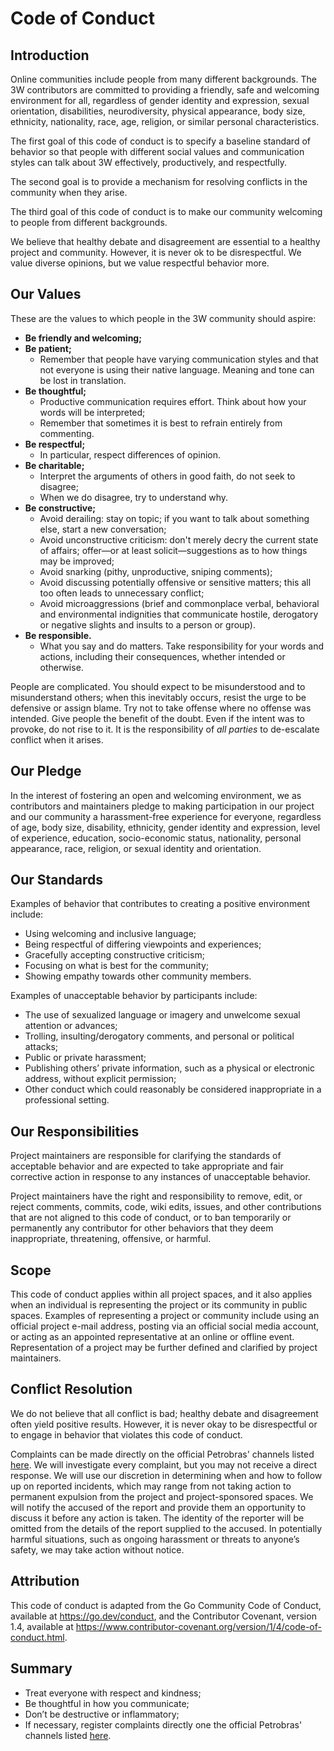 # Code of Conduct

## Introduction

Online communities include people from many different backgrounds. The 3W contributors are committed to providing a friendly, safe and welcoming environment for all, regardless of gender identity and expression, sexual orientation, disabilities, neurodiversity, physical appearance, body size, ethnicity, nationality, race, age, religion, or similar personal characteristics.

The first goal of this code of conduct is to specify a baseline standard of behavior so that people with different social values and communication styles can talk about 3W effectively, productively, and respectfully.

The second goal is to provide a mechanism for resolving conflicts in the community when they arise.

The third goal of this code of conduct is to make our community welcoming to people from different backgrounds.

We believe that healthy debate and disagreement are essential to a healthy project and community. However, it is never ok to be disrespectful. We value diverse opinions, but we value respectful behavior more.

## Our Values

These are the values to which people in the 3W community should aspire:

* **Be friendly and welcoming;**
* **Be patient;** 
  * Remember that people have varying communication styles and that not everyone is using their native language. Meaning and tone can be lost in translation.
* **Be thoughtful;** 
  * Productive communication requires effort. Think about how your words will be interpreted;
  * Remember that sometimes it is best to refrain entirely from commenting.
* **Be respectful;** 
  * In particular, respect differences of opinion.
* **Be charitable;** 
  * Interpret the arguments of others in good faith, do not seek to disagree;
  * When we do disagree, try to understand why.
* **Be constructive;** 
  * Avoid derailing: stay on topic; if you want to talk about something else, start a new conversation;
  * Avoid unconstructive criticism: don't merely decry the current state of affairs; offer—or at least solicit—suggestions as to how things may be improved;
  * Avoid snarking (pithy, unproductive, sniping comments);
  * Avoid discussing potentially offensive or sensitive matters; this all too often leads to unnecessary conflict;
  * Avoid microaggressions (brief and commonplace verbal, behavioral and environmental indignities that communicate hostile, derogatory or negative slights and insults to a person or group).
* **Be responsible.**
  * What you say and do matters. Take responsibility for your words and actions, including their consequences, whether intended or otherwise.
  
People are complicated. You should expect to be misunderstood and to misunderstand others; when this inevitably occurs, resist the urge to be defensive or assign blame. Try not to take offense where no offense was intended. Give people the benefit of the doubt. Even if the intent was to provoke, do not rise to it. It is the responsibility of _all parties_ to de-escalate conflict when it arises.

## Our Pledge

In the interest of fostering an open and welcoming environment, we as contributors and maintainers pledge to making participation in our project and our community a harassment-free experience for everyone, regardless of age, body size, disability, ethnicity, gender identity and expression, level of experience, education, socio-economic status, nationality, personal appearance, race, religion, or sexual identity and orientation.

## Our Standards

Examples of behavior that contributes to creating a positive environment include:

* Using welcoming and inclusive language;
* Being respectful of differing viewpoints and experiences;
* Gracefully accepting constructive criticism;
* Focusing on what is best for the community;
* Showing empathy towards other community members.

Examples of unacceptable behavior by participants include:

* The use of sexualized language or imagery and unwelcome sexual attention or advances;
* Trolling, insulting/derogatory comments, and personal or political attacks;
* Public or private harassment;
* Publishing others’ private information, such as a physical or electronic address, without explicit permission;
* Other conduct which could reasonably be considered inappropriate in a professional setting.

## Our Responsibilities

Project maintainers are responsible for clarifying the standards of acceptable behavior and are expected to take appropriate and fair corrective action in response to any instances of unacceptable behavior.

Project maintainers have the right and responsibility to remove, edit, or reject comments, commits, code, wiki edits, issues, and other contributions that are not aligned to this code of conduct, or to ban temporarily or permanently any contributor for other behaviors that they deem inappropriate, threatening, offensive, or harmful.

## Scope

This code of conduct applies within all project spaces, and it also applies when an individual is representing the project or its community in public spaces. Examples of representing a project or community include using an official project e-mail address, posting via an official social media account, or acting as an appointed representative at an online or offline event. Representation of a project may be further defined and clarified by project maintainers.

## Conflict Resolution

We do not believe that all conflict is bad; healthy debate and disagreement often yield positive results. However, it is never okay to be disrespectful or to engage in behavior that violates this code of conduct.

Complaints can be made directly on the official Petrobras' channels listed [here](https://prd.hotsitespetrobras.com.br/en/contact-us/). We will investigate every complaint, but you may not receive a direct response. We will use our discretion in determining when and how to follow up on reported incidents, which may range from not taking action to permanent expulsion from the project and project-sponsored spaces. We will notify the accused of the report and provide them an opportunity to discuss it before any action is taken. The identity of the reporter will be omitted from the details of the report supplied to the accused. In potentially harmful situations, such as ongoing harassment or threats to anyone’s safety, we may take action without notice.

## Attribution

This code of conduct is adapted from the Go Community Code of Conduct, available at https://go.dev/conduct, and the Contributor Covenant, version 1.4, available at https://www.contributor-covenant.org/version/1/4/code-of-conduct.html.

## Summary

* Treat everyone with respect and kindness;
* Be thoughtful in how you communicate;
* Don’t be destructive or inflammatory;
* If necessary, register complaints directly one the official Petrobras' channels listed [here](https://prd.hotsitespetrobras.com.br/en/contact-us/).